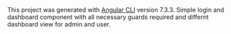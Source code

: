 This project was generated with [Angular CLI](https://github.com/angular/angular-cli) version 7.3.3.
Simple login and dashboard component with all necessary guards required and differnt dashboard view for admin and user.


